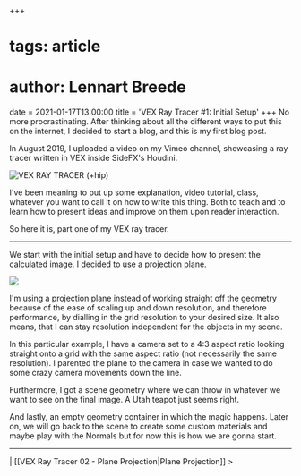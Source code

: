 +++
# tags: article
# author: Lennart Breede
date = 2021-01-17T13:00:00
title = 'VEX Ray Tracer #1: Initial Setup'
+++
No more procrastinating. After thinking about all the different ways to put this on the internet, I decided to start a blog, and this is my first blog post.

In August 2019, I uploaded a video on my Vimeo channel, showcasing a ray tracer written in VEX inside SideFX's Houdini.

![](https://vimeo.com/354673868 "VEX RAY TRACER (+hip)")

I've been meaning to put up some explanation, video tutorial, class, whatever you want to call it on how to write this thing. Both to teach and to learn how to present ideas and improve on them upon reader interaction.

So here it is, part one of my VEX ray tracer.

***

We start with the initial setup and have to decide how to present the calculated image. I decided to use a projection plane.

![](01.001_object_setup.png)

I'm using a projection plane instead of working straight off the geometry because of the ease of scaling up and down resolution, and therefore performance, by dialling in the grid resolution to your desired size. It also means, that I can stay resolution independent for the objects in my scene.

In this particular example, I have a camera set to a 4:3 aspect ratio looking straight onto a grid with the same aspect ratio (not necessarily the same resolution). I parented the plane to the camera in case we wanted to do some crazy camera movements down the line.

Furthermore, I got a scene geometry where we can throw in whatever we want to see on the final image. A Utah teapot just seems right.

And lastly, an empty geometry container in which the magic happens. Later on, we will go back to the scene to create some custom materials and maybe play with the Normals but for now this is how we are gonna start.
***
| [[VEX Ray Tracer 02 - Plane Projection|Plane Projection]] >